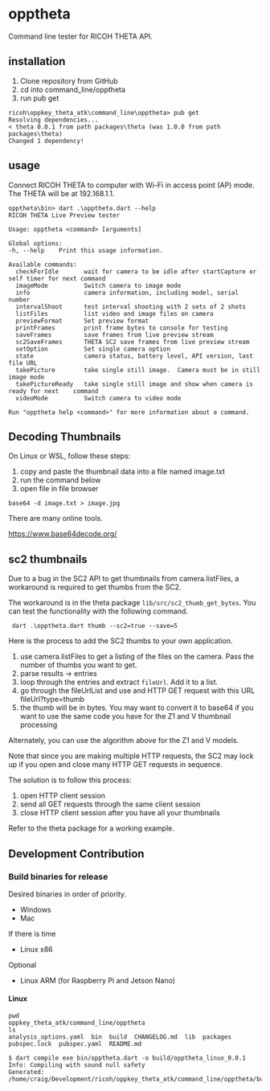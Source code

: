 # opptheta

Command line tester for RICOH THETA API.

## installation

1. Clone repository from GitHub
2. cd into command_line/opptheta
3. run pub get

```
ricoh\oppkey_theta_atk\command_line\opptheta> pub get
Resolving dependencies...
< theta 0.0.1 from path packages\theta (was 1.0.0 from path packages\theta)
Changed 1 dependency!
```

## usage

Connect RICOH THETA to computer with Wi-Fi in access point (AP) mode.
The THETA will be at 192.168.1.1.

```shell
opptheta\bin> dart .\opptheta.dart --help
RICOH THETA Live Preview tester

Usage: opptheta <command> [arguments]

Global options:
-h, --help    Print this usage information.

Available commands:
  checkForIdle       wait for camera to be idle after startCapture or self timer for next command  
  imageMode          Switch camera to image mode
  info               camera information, including model, serial number
  intervalShoot      test interval shooting with 2 sets of 2 shots
  listFiles          list video and image files on camera
  previewFormat      Set preview format
  printFrames        print frame bytes to console for testing
  saveFrames         save frames from live preview stream
  sc2SaveFrames      THETA SC2 save frames from live preview stream
  setOption          Set single camera option
  state              camera status, battery level, API version, last file URL
  takePicture        take single still image.  Camera must be in still image mode
  takePictureReady   take single still image and show when camera is ready for next    command      
  videoMode          Switch camera to video mode

Run "opptheta help <command>" for more information about a command.
```

## Decoding Thumbnails

On Linux or WSL, follow these steps:

1. copy and paste the thumbnail data into a file named image.txt
2. run the command below
3. open file in file browser

```
base64 -d image.txt > image.jpg
```

There are many online tools.

https://www.base64decode.org/

## sc2 thumbnails

Due to a bug in the SC2 API to get thumbnails from camera.listFiles, a workaround is required to get
thumbs from the SC2.

The workaround is in the theta package `lib/src/sc2_thumb_get_bytes`.  You can test the
functionality with the following command.

```
 dart .\opptheta.dart thumb --sc2=true --save=5
```

Here is the process to add the SC2 thumbs to your own application.

1. use camera.listFiles to get a listing of the files on the camera.  Pass the number of thumbs you want to get.
2. parse results -> entries
3. loop through the entries and extract `fileUrl`.  Add it to a list.
4. go through the fileUrlList and use and HTTP GET request with this URL fileUrl?type=thumb
5. the thumb will be in bytes.  You may want to convert it to base64 if you want to use the same code you have for the Z1 and V thumbnail processing

Alternately, you can use the algorithm above for the Z1 and V models.

Note that since you are making multiple HTTP requests, the SC2 may lock up if you open and close many HTTP GET requests in sequence.

The solution is to follow this process:

1. open HTTP client session
2. send all GET requests through the same client session
3. close HTTP client session after you have all your thumbnails

Refer to the theta package for a working example.


## Development Contribution

### Build binaries for release

Desired binaries in order of priority.

* Windows
* Mac

If there is time

* Linux x86

Optional

* Linux ARM (for Raspberry Pi and Jetson Nano)

#### Linux

```
pwd
oppkey_theta_atk/command_line/opptheta
ls
analysis_options.yaml  bin  build  CHANGELOG.md  lib  packages  pubspec.lock  pubspec.yaml  README.md

$ dart compile exe bin/opptheta.dart -o build/opptheta_linux_0.0.1 
Info: Compiling with sound null safety
Generated: /home/craig/Development/ricoh/oppkey_theta_atk/command_line/opptheta/build/opptheta_linux_0.0.1
```